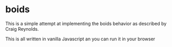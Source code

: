 # boids
This is a simple attempt at implementing the boids behavior as described by Craig Reynolds.

This is all written in vanilla Javascript an you can run it in your browser
